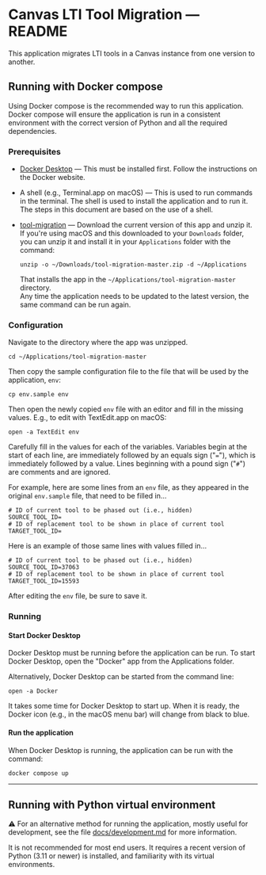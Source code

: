 # Canvas LTI Tool Migration — README

This application migrates LTI tools in a Canvas instance from one version to
another.

## Running with Docker compose

Using Docker compose is the recommended way to run this application. Docker
compose will ensure the application is run in a consistent environment with the
correct version of Python and all the required dependencies.

### Prerequisites

* [Docker Desktop](https://www.docker.com/products/docker-desktop/) — This must
  be installed first. Follow the instructions on the Docker website.
* A shell (e.g., Terminal.app on macOS) — This is used to run commands in the
  terminal. The shell is used to install the application and to run it. The
  steps in this document are based on the use of a shell.
* [tool-migration](https://github.com/tl-its-umich-edu/tool-migration/archive/refs/heads/master.zip) —
  Download the current version of this app and unzip it. If you're using macOS
  and this downloaded to your `Downloads` folder, you can unzip it and install
  it in your `Applications` folder with the command:

    ```shell
    unzip -o ~/Downloads/tool-migration-master.zip -d ~/Applications
    ```
  That installs the app in the `~/Applications/tool-migration-master`
  directory.  
  Any time the application needs to be updated to the latest version, the same
  command can be run again.

### Configuration

Navigate to the directory where the app was unzipped.

```shell
cd ~/Applications/tool-migration-master
```

Then copy the sample configuration file to the file that will be used by the
application, `env`:

```shell
cp env.sample env
```

Then open the newly copied `env` file with an editor and fill in the missing
values. E.g., to edit with TextEdit.app on macOS:

```shell
open -a TextEdit env
```

Carefully fill in the values for each of the variables. Variables begin at the
start of each line, are immediately followed by an equals sign ("`=`"), which
is immediately followed by a value. Lines beginning with a pound sign ("`#`")
are comments and are ignored.

For example, here are some lines from an `env` file, as they appeared in the
original `env.sample` file, that need to be filled in…

```text
# ID of current tool to be phased out (i.e., hidden)
SOURCE_TOOL_ID=
# ID of replacement tool to be shown in place of current tool
TARGET_TOOL_ID=
```

Here is an example of those same lines with values filled in…

```text
# ID of current tool to be phased out (i.e., hidden)
SOURCE_TOOL_ID=37063
# ID of replacement tool to be shown in place of current tool
TARGET_TOOL_ID=15593
``` 

After editing the `env` file, be sure to save it.

### Running

#### Start Docker Desktop

Docker Desktop must be running before the application can be run. To start
Docker Desktop, open the "Docker" app from the Applications folder.

Alternatively, Docker Desktop can be started from the command line:

```shell
open -a Docker
```

It takes some time for Docker Desktop to start up. When it is ready, the Docker
icon (e.g., in the macOS menu bar) will change from black to blue.

#### Run the application

When Docker Desktop is running, the application can be run with the command:

```shell
docker compose up
```

---

## Running with Python virtual environment

⚠ For an alternative method for running the application, mostly useful for
development, see the file [docs/development.md](docs/development.md) for more
information.

It is not recommended for most end users. It requires a recent version of
Python (3.11 or newer) is installed, and familiarity with its virtual
environments.


